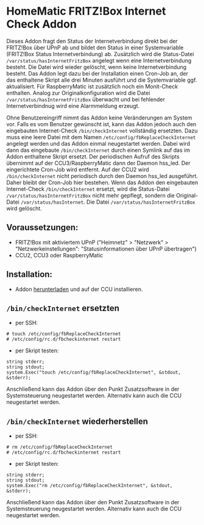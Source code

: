 # HomeMatic FRITZ!Box Internet Check Addon
Dieses Addon fragt den Status der Internetverbindung direkt bei der FRITZ!Box über UPnP ab und bildet den Status in einer Systemvariable (FRITZ!Box Status Internetverbindung) ab. Zusätzlich wird die Status-Datei `/var/status/hasInternetFritzBox` angelegt wenn eine Internetverbindung besteht. Die Datei wird wieder gelöscht, wenn keine Internetverbindung besteht. Das Addon legt dazu bei der Installation einen Cron-Job an, der das enthaltene Skript alle drei Minuten ausführt und die Systemvariable ggf. aktualisiert.
Für RaspberryMatic ist zusätzlich noch ein Monit-Check enthalten. Analog zur Originalkonfiguration wird die Datei `/var/status/hasInternetFritzBox` überwacht und bei fehlender Internetverbindnug wird eine Alarmmeldung erzeugt.

Ohne Benutzereingriff nimmt das Addon keine Veränderungen am System vor. Falls es vom Benutzer gewünscht ist, kann das Addon jedoch auch den eingebauten Internet-Check `/bin/checkInternet` vollständig ersetzten. Dazu muss eine leere Datei mit dem Namen `/etc/config/fbReplaceCheckInternet` angelegt werden und das Addon einmal neugestartet werden. Dabei wird dann das eingebaute `/bin/checkInternet` durch einen Symlink auf das im Addon enthaltene Skript ersetzt. Der periodischen Aufruf des Skripts übernimmt auf der CCU3/RaspberryMatic dann der Daemon hss_led. Der eingerichtete Cron-Job wird entfernt. Auf der CCU2 wird `/bin/checkInternet` nicht periodisch durch den Daemon hss_led ausgeführt. Daher bleibt der Cron-Job hier bestehen. Wenn das Addon den eingebauten Internet-Check `/bin/checkInternet` ersetzt, wird  die Status-Datei `/var/status/hasInternetFritzBox` nicht mehr gepflegt, sondern die Original-Datei `/var/status/hasInternet`. Die Datei `/var/status/hasInternetFritzBox` wird gelöscht.

## Voraussetzungen:
- FRITZ!Box mit aktiviertem UPnP ("Heimnetz" > "Netzwerk" > "Netzwerkeinstellungen": "Statusinformationen über UPnP übertragen")
- CCU2, CCU3 oder RaspberryMatic

## Installation:
- Addon [herunterladen](https://github.com/hotroot/fbcheckinternet/releases) und auf der CCU installieren.

## `/bin/checkInternet` ersetzten
- per SSH:
```
# touch /etc/config/fbReplaceCheckInternet
# /etc/config/rc.d/fbcheckinternet restart
```

- per Skript testen:
```
string stderr;
string stdout;
system.Exec("touch /etc/config/fbReplaceCheckInternet", &stdout, &stderr); 
```
Anschließend kann das Addon über den Punkt Zusatzsoftware in der Systemsteuerung neugestartet werden. Alternativ kann auch die CCU neugestartet werden.

## `/bin/checkInternet` wiederherstellen
- per SSH:
```
# rm /etc/config/fbReplaceCheckInternet
# /etc/config/rc.d/fbcheckinternet restart
```

- per Skript testen:
```
string stderr;
string stdout;
system.Exec("rm /etc/config/fbReplaceCheckInternet", &stdout, &stderr); 
```
Anschließend kann das Addon über den Punkt Zusatzsoftware in der Systemsteuerung neugestartet werden. Alternativ kann auch die CCU neugestartet werden.
